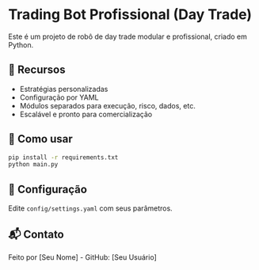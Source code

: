 # Trading Bot Profissional (Day Trade)

Este é um projeto de robô de day trade modular e profissional, criado em Python.

## 📌 Recursos
- Estratégias personalizadas
- Configuração por YAML
- Módulos separados para execução, risco, dados, etc.
- Escalável e pronto para comercialização

## 🚀 Como usar
```bash
pip install -r requirements.txt
python main.py
```

## 📁 Configuração
Edite `config/settings.yaml` com seus parâmetros.

## 📬 Contato
Feito por [Seu Nome] - GitHub: [Seu Usuário]
